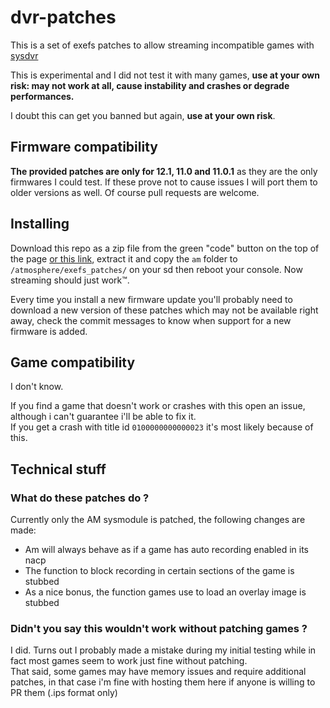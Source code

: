 # dvr-patches

This is a set of exefs patches to allow streaming incompatible games with [sysdvr](https://github.com/exelix11/SysDVR)

This is experimental and I did not test it with many games, **use at your own risk: may not work at all, cause instability and crashes or degrade performances.**

I doubt this can get you banned but again, **use at your own risk**.

## Firmware compatibility
**The provided patches are only for 12.1, 11.0 and 11.0.1** as they are the only firmwares I could test. If these prove not to cause issues I will port them to older versions as well. Of course pull requests are welcome.

## Installing
Download this repo as a zip file from the green "code" button on the top of the page [or this link](http://github.com/exelix11/dvr-patches/archive/master.zip), extract it and copy the `am` folder to `/atmosphere/exefs_patches/` on your sd then reboot your console. Now streaming should just work™.

Every time you install a new firmware update you'll probably need to download a new version of these patches which may not be available right away, check the commit messages to know when support for a new firmware is added.

## Game compatibility
I don't know. 

If you find a game that doesn't work or crashes with this open an issue, although i can't guarantee i'll be able to fix it.\
If you get a crash with title id `0100000000000023` it's most likely because of this.

## Technical stuff
### What do these patches do ?
Currently only the AM sysmodule is patched, the following changes are made:
- Am will always behave as if a game has auto recording enabled in its nacp
- The function to block recording in certain sections of the game is stubbed 
- As a nice bonus, the function games use to load an overlay image is stubbed

### Didn't you say this wouldn't work without patching games ?
I did. Turns out I probably made a mistake during my initial testing while in fact most games seem to work just fine without patching. \
That said, some games may have memory issues and require additional patches, in that case i'm fine with hosting them here if anyone is willing to PR them (.ips format only)
